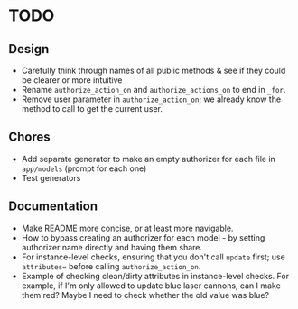# TODO

## Design

- Carefully think through names of all public methods & see if they could be clearer or more intuitive
- Rename `authorize_action_on` and `authorize_actions_on` to end in `_for`.
- Remove user parameter in `authorize_action_on`; we already know the method to call to get the current user.

## Chores

- Add separate generator to make an empty authorizer for each file in `app/models` (prompt for each one)
- Test generators

## Documentation

- Make README more concise, or at least more navigable.
- How to bypass creating an authorizer for each model - by setting authorizer name directly and having them share.
- For instance-level checks, ensuring that you don't call `update` first; use `attributes=` before calling `authorize_action_on`.
- Example of checking clean/dirty attributes in instance-level checks. For example, if I'm only allowed to update blue laser cannons, can I make them red? Maybe I need to check whether the old value was blue?
